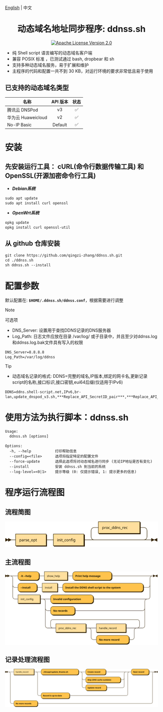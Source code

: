 <p align="left">
  <a href="README.md">English</a> | 中文
</p>

<div align="center">
  <h1>动态域名地址同步程序: ddnss.sh</h1>
</div>

<p align="center">
  <a href="https://github.com/qingzi-zhang/ddnss.sh/blob/main/LICENSE">
    <img alt="Apache License Version 2.0" src="https://img.shields.io/github/license/qingzi-zhang/ddnss.sh">
  </a>
</p>

- 纯 Shell script 语言编写的动态域名客户端
- 兼容 POSIX 标准 ，已测试通过 bash, dropbear 和 sh
- 支持多种动态域名服务，易于扩展和维护
- 主程序的代码和配置一共不到 30 KB，对运行环境的要求非常低且易于使用

## 已支持的动态域名类型

名称|API 版本|状态
----|:--:|:--:|
腾讯云 DNSPod|v3|✅
华为云 Huaweicloud|v2|✅
No-IP Basic|Default|✅

# 安装
## 先安装运行工具： cURL(命令行数据传输工具) 和 OpenSSL(开源加密命令行工具)
- ***Debian系统***
```
sudo apt update
sudo apt install curl openssl
```
- ***OpenWrt系统***
```
opkg update
opkg install curl openssl-util
```

## 从 github 仓库安装
```
git clone https://github.com/qingzi-zhang/ddnss.sh.git
cd ./ddnss.sh
sh ddnss.sh --install
```

# 配置参数
默认配置在: **`$HOME/.ddnss.sh/ddnss.conf`**，根据需要进行调整
> [!NOTE]
> 可选项
>- DNS_Server: 设置用于查找DDNS记录的DNS服务器
>- Log_Path: 日志文件应放在目录 /var/log/ 或子目录中，并且至少对ddnss.log和ddnss.log.bak文件具有写入的权限

```
DNS_Server=8.8.8.8
Log_Path=/var/log/ddnss
```

> [!TIP]
> - 动态域名记录的格式: DDNS=完整的域名,IP版本,绑定的网卡名,更新记录script的名称,接口标识,接口密钥,eui64后缀(仅适用于IPv6)
>
```
DDNS=ddns.shell-script.net,IPv6,br-lan,update_dnspod_v3.sh,***Replace_API_SecretID_pair***,***Replace_API_SecretKey_pair***,07e2:00cb:0012:aaaa
```

# 使用方法为执行脚本：ddnss.sh
```
Usage:
  ddnss.sh [options]

Options:
  -h, --help           打印帮助信息
  --config=<file>      选项将指定特定的配置文件
  --force-update       选择此选项将对动态域名进行同步 (无论IP地址是否有变化)
  --install            安装 ddnss.sh 到当前的系统
  --log-level=<0|1>    提示等级 (0: 仅提示错误, 1: 提示更多的信息)
```

# 程序运行流程图
## 流程简图
![diagram](svg/Main.svg)
## 主流程图
![diagram](svg/parse_opt.svg)
## 记录处理流程图
![diagram](svg/proc_ddns_rec.svg)